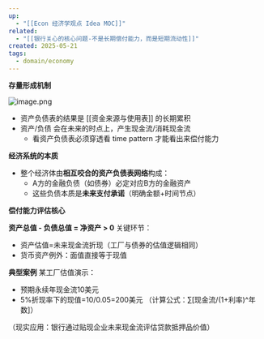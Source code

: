 ```yaml
---
up:
  - "[[Econ 经济学观点 Idea MOC]]"
related:
  - "[[银行关心的核心问题-不是长期偿付能力，而是短期流动性]]"
created: 2025-05-21
tags:
  - domain/economy
---
```


**存量形成机制**

![image.png](https://s1.vika.cn/space/2025/05/20/d8f4176c77bc47df985df183e9c7cf93)


- 资产负债表的结果是 [[资金来源与使用表]] 的长期累积
- 资产/负债 会在未来的时点上，产生现金流/消耗现金流
	- 看资产负债表必须穿透看 time pattern 才能看出来偿付能力


**经济系统的本质**

- 整个经济体由**相互咬合的资产负债表网络**构成：
  - A方的金融负债（如债券）必定对应B方的金融资产
  - 这些负债本质是**未来支付承诺**（明确金额+时间节点）


**偿付能力评估核心**


**资产总值 - 负债总值 = 净资产 > 0**
关键环节：
- 资产估值=未来现金流折现（工厂与债券的估值逻辑相同）
- 货币资产例外：面值直接等于现值

**典型案例**
某工厂估值演示：
- 预期永续年现金流10美元
- 5%折现率下的现值=10/0.05=200美元
（计算公式：∑[现金流/(1+利率)^年数]）

（现实应用：银行通过贴现企业未来现金流评估贷款抵押品价值）